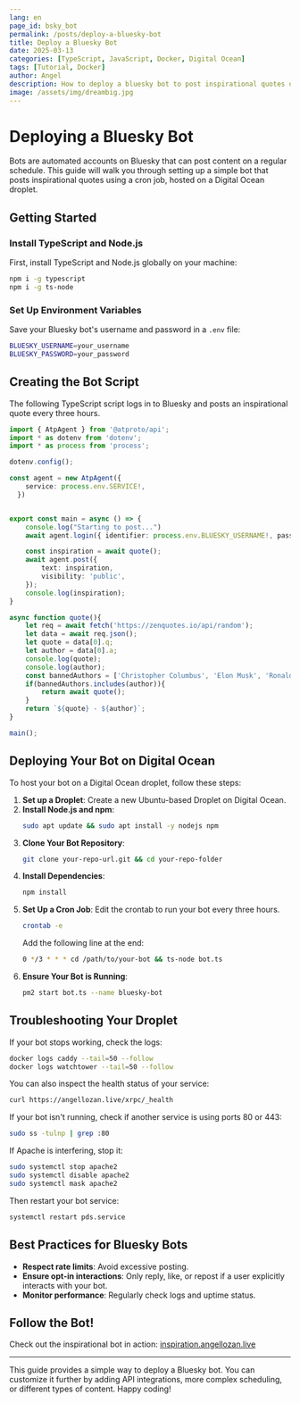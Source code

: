 ```yaml
---
lang: en
page_id: bsky_bot
permalink: /posts/deploy-a-bluesky-bot
title: Deploy a Bluesky Bot
date: 2025-03-13
categories: [TypeScript, JavaScript, Docker, Digital Ocean]
tags: [Tutorial, Docker]
author: Angel
description: How to deploy a bluesky bot to post inspirational quotes or anything else you want
image: /assets/img/dreambig.jpg
---
```


# Deploying a Bluesky Bot

Bots are automated accounts on Bluesky that can post content on a regular schedule. This guide will walk you through setting up a simple bot that posts inspirational quotes using a cron job, hosted on a Digital Ocean droplet.

## Getting Started

### Install TypeScript and Node.js
First, install TypeScript and Node.js globally on your machine:

```sh
npm i -g typescript
npm i -g ts-node
```

### Set Up Environment Variables
Save your Bluesky bot's username and password in a `.env` file:

```sh
BLUESKY_USERNAME=your_username
BLUESKY_PASSWORD=your_password
```

## Creating the Bot Script
The following TypeScript script logs in to Bluesky and posts an inspirational quote every three hours.

```typescript
import { AtpAgent } from '@atproto/api';
import * as dotenv from 'dotenv';
import * as process from 'process';

dotenv.config();

const agent = new AtpAgent({
    service: process.env.SERVICE!,
  })


export const main = async () => {
    console.log("Starting to post...")
    await agent.login({ identifier: process.env.BLUESKY_USERNAME!, password: process.env.BLUESKY_PASSWORD!})

    const inspiration = await quote();
    await agent.post({
        text: inspiration,
        visibility: 'public',
    });
    console.log(inspiration);
}

async function quote(){
    let req = await fetch('https://zenquotes.io/api/random');
    let data = await req.json();
    let quote = data[0].q;
    let author = data[0].a;
    console.log(quote);
    console.log(author);
    const bannedAuthors = ['Christopher Columbus', 'Elon Musk', 'Ronald Reagan', 'Theodore Roosevelt', 'Walt Disney', 'William Faulkner', 'Winston Churchill', 'Benjamin Franklin', 'Ayn Rand'];
    if(bannedAuthors.includes(author)){
        return await quote();
    }
    return `${quote} - ${author}`;
}

main();
```

## Deploying Your Bot on Digital Ocean
To host your bot on a Digital Ocean droplet, follow these steps:

1. **Set up a Droplet**: Create a new Ubuntu-based Droplet on Digital Ocean.
2. **Install Node.js and npm**:
   ```sh
   sudo apt update && sudo apt install -y nodejs npm
   ```
3. **Clone Your Bot Repository**:
   ```sh
   git clone your-repo-url.git && cd your-repo-folder
   ```
4. **Install Dependencies**:
   ```sh
   npm install
   ```
5. **Set Up a Cron Job**: Edit the crontab to run your bot every three hours.
   ```sh
   crontab -e
   ```
   Add the following line at the end:
   ```sh
   0 */3 * * * cd /path/to/your-bot && ts-node bot.ts
   ```
6. **Ensure Your Bot is Running**:
   ```sh
   pm2 start bot.ts --name bluesky-bot
   ```

## Troubleshooting Your Droplet
If your bot stops working, check the logs:

```sh
docker logs caddy --tail=50 --follow
docker logs watchtower --tail=50 --follow
```

You can also inspect the health status of your service:
```sh
curl https://angellozan.live/xrpc/_health
```

If your bot isn't running, check if another service is using ports 80 or 443:
```sh
sudo ss -tulnp | grep :80
```
If Apache is interfering, stop it:
```sh
sudo systemctl stop apache2
sudo systemctl disable apache2
sudo systemctl mask apache2
```
Then restart your bot service:
```sh
systemctl restart pds.service
```

## Best Practices for Bluesky Bots
- **Respect rate limits**: Avoid excessive posting.
- **Ensure opt-in interactions**: Only reply, like, or repost if a user explicitly interacts with your bot.
- **Monitor performance**: Regularly check logs and uptime status.

## Follow the Bot!
Check out the inspirational bot in action: [inspiration.angellozan.live](https://bsky.app/profile/inspiration.angellozan.live)

---

This guide provides a simple way to deploy a Bluesky bot. You can customize it further by adding API integrations, more complex scheduling, or different types of content. Happy coding!

